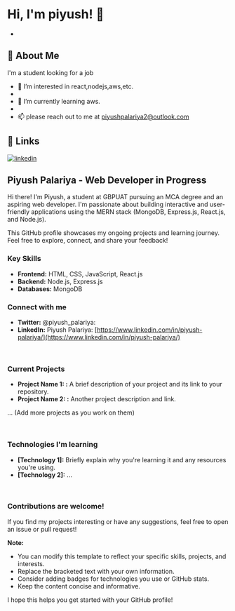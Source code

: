 
# Hi, I'm piyush! 👋

- <!---    ![Logo](https://previews.123rf.com/images/lineartestpilot/lineartestpilot1802/lineartestpilot180240995/95238851-cartoon-cool-guy.jpg?fj=1)  --->


## 🚀 About Me
I'm a student looking for a job

- 👀 I’m interested in react,nodejs,aws,etc.
- 
- 🌱 I’m currently learning aws.
- 
- 📫 please reach out to me at piyushpalariya2@outlook.com

## 🔗 Links

[![linkedin](https://img.shields.io/badge/linkedin-0A66C2?style=for-the-badge&logo=linkedin&logoColor=white)](https://www.linkedin.com/in/piyush-palariya/)



## Piyush Palariya - Web Developer in Progress 

Hi there! I'm Piyush, a student at GBPUAT pursuing an MCA degree and an aspiring web developer. I'm passionate about building interactive and user-friendly applications using the MERN stack (MongoDB, Express.js, React.js, and Node.js).

This GitHub profile showcases my ongoing projects and learning journey. Feel free to explore, connect, and share your feedback!


###  Key Skills

* **Frontend:** HTML, CSS, JavaScript, React.js
* **Backend:** Node.js, Express.js
* **Databases:** MongoDB


###  Connect with me

* **Twitter:** @piyush_palariya: <invalid URL removed>
* **LinkedIn:** Piyush Palariya: [https://www.linkedin.com/in/piyush-palariya/](https://www.linkedin.com/in/piyush-palariya/)

<br>

###  Current Projects

* **Project Name 1: <invalid URL removed>:** A brief description of your project and its link to your repository.
* **Project Name 2: <invalid URL removed>:** Another project description and link.

... (Add more projects as you work on them)

<br>

###  Technologies I'm learning

* **[Technology 1]:** Briefly explain why you're learning it and any resources you're using.
* **[Technology 2]:** ...

<br>

###  Contributions are welcome!

If you find my projects interesting or have any suggestions, feel free to open an issue or pull request!


**Note:**

* You can modify this template to reflect your specific skills, projects, and interests.
* Replace the bracketed text with your own information.
* Consider adding badges for technologies you use or GitHub stats.
* Keep the content concise and informative.

I hope this helps you get started with your GitHub profile! 
